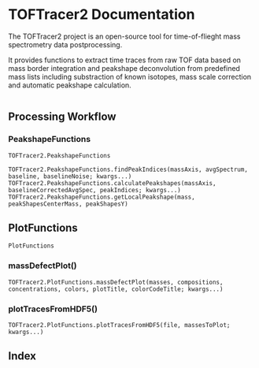 # TOFTracer2 Documentation

The TOFTracer2 project is an open-source tool for time-of-flieght mass spectrometry data postprocessing.

It provides functions to extract time traces from raw TOF data based on mass border integration and peakshape deconvolution from predefined mass lists including substraction of known isotopes, mass scale correction and automatic peakshape calculation.

```@contents
```

## Processing Workflow


### PeakshapeFunctions
```@docs
TOFTracer2.PeakshapeFunctions
```
```@docs
TOFTracer2.PeakshapeFunctions.findPeakIndices(massAxis, avgSpectrum, baseline, baselineNoise; kwargs...)
TOFTracer2.PeakshapeFunctions.calculatePeakshapes(massAxis, baselineCorrectedAvgSpec, peakIndices; kwargs...)
TOFTracer2.PeakshapeFunctions.getLocalPeakshape(mass, peakShapesCenterMass, peakShapesY)
```

## PlotFunctions
```@docs
PlotFunctions
```
### massDefectPlot()
```@docs
TOFTracer2.PlotFunctions.massDefectPlot(masses, compositions, concentrations, colors, plotTitle, colorCodeTitle; kwargs...)
```
### plotTracesFromHDF5()
```@docs
TOFTracer2.PlotFunctions.plotTracesFromHDF5(file, massesToPlot; kwargs...)
```

## Index

```@index
```
